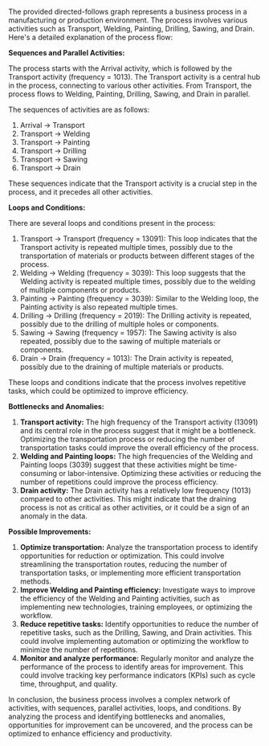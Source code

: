 The provided directed-follows graph represents a business process in a manufacturing or production environment. The process involves various activities such as Transport, Welding, Painting, Drilling, Sawing, and Drain. Here's a detailed explanation of the process flow:

**Sequences and Parallel Activities:**

The process starts with the Arrival activity, which is followed by the Transport activity (frequency = 1013). The Transport activity is a central hub in the process, connecting to various other activities. From Transport, the process flows to Welding, Painting, Drilling, Sawing, and Drain in parallel.

The sequences of activities are as follows:

1. Arrival -> Transport
2. Transport -> Welding
3. Transport -> Painting
4. Transport -> Drilling
5. Transport -> Sawing
6. Transport -> Drain

These sequences indicate that the Transport activity is a crucial step in the process, and it precedes all other activities.

**Loops and Conditions:**

There are several loops and conditions present in the process:

1. Transport -> Transport (frequency = 13091): This loop indicates that the Transport activity is repeated multiple times, possibly due to the transportation of materials or products between different stages of the process.
2. Welding -> Welding (frequency = 3039): This loop suggests that the Welding activity is repeated multiple times, possibly due to the welding of multiple components or products.
3. Painting -> Painting (frequency = 3039): Similar to the Welding loop, the Painting activity is also repeated multiple times.
4. Drilling -> Drilling (frequency = 2019): The Drilling activity is repeated, possibly due to the drilling of multiple holes or components.
5. Sawing -> Sawing (frequency = 1957): The Sawing activity is also repeated, possibly due to the sawing of multiple materials or components.
6. Drain -> Drain (frequency = 1013): The Drain activity is repeated, possibly due to the draining of multiple materials or products.

These loops and conditions indicate that the process involves repetitive tasks, which could be optimized to improve efficiency.

**Bottlenecks and Anomalies:**

1. **Transport activity:** The high frequency of the Transport activity (13091) and its central role in the process suggest that it might be a bottleneck. Optimizing the transportation process or reducing the number of transportation tasks could improve the overall efficiency of the process.
2. **Welding and Painting loops:** The high frequencies of the Welding and Painting loops (3039) suggest that these activities might be time-consuming or labor-intensive. Optimizing these activities or reducing the number of repetitions could improve the process efficiency.
3. **Drain activity:** The Drain activity has a relatively low frequency (1013) compared to other activities. This might indicate that the draining process is not as critical as other activities, or it could be a sign of an anomaly in the data.

**Possible Improvements:**

1. **Optimize transportation:** Analyze the transportation process to identify opportunities for reduction or optimization. This could involve streamlining the transportation routes, reducing the number of transportation tasks, or implementing more efficient transportation methods.
2. **Improve Welding and Painting efficiency:** Investigate ways to improve the efficiency of the Welding and Painting activities, such as implementing new technologies, training employees, or optimizing the workflow.
3. **Reduce repetitive tasks:** Identify opportunities to reduce the number of repetitive tasks, such as the Drilling, Sawing, and Drain activities. This could involve implementing automation or optimizing the workflow to minimize the number of repetitions.
4. **Monitor and analyze performance:** Regularly monitor and analyze the performance of the process to identify areas for improvement. This could involve tracking key performance indicators (KPIs) such as cycle time, throughput, and quality.

In conclusion, the business process involves a complex network of activities, with sequences, parallel activities, loops, and conditions. By analyzing the process and identifying bottlenecks and anomalies, opportunities for improvement can be uncovered, and the process can be optimized to enhance efficiency and productivity.